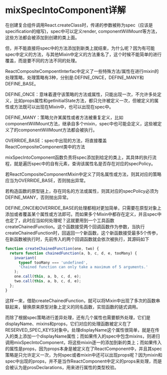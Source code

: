 # mixSpecIntoComponent详解

在创建复合组件调用React.createClass时，传递的参数被称为spec（应该是specification的缩写)，spec中可以定义render, componentWillMount等方法，这些方法都会被添加到创建的类上面。

但，并不能直接将spec中的方法添加到新类上就结束，为什么呢？因为有可能spec中定义的方法，与其他Mixin中定义的方法重名了，这个时候不能简单的进行覆盖，而是要不同的方法不同的处理。

ReactCompositeCompoentInterfac中定义了一些特殊方法/属性在进行mixin的处理策略，处理策略有3种，分别是:DEFINE\_ONCE，DEFINE\_MANY和DEFINE\_BASE。

DEFINE\_ONCE：意味着遵守该策略的方法或属性，只能出现一次，不允许多处定义，比如props属性和getInitialState方法，都只允许被定义一次，但被定义的属性或方法既可以出现在Mixin中，也可以出现在spec中。

DEFINE\_MANY：策略允许某属性或者方法被重复定义，比如componentWillMount方法，继承自多个mixin，spec中也可能会定义，这些被定义了的componentWillMount方法都会被执行。

OVERRIDE\_BASE：spec中出现的方法，将直接覆盖ReactCompositeComponent类中的方法

mixSpecIntoComponent函数负责将spec添加到给定的类上，其具体的执行流程，就是遍历spec中的自有元素，查询该属性名是否存在对应的specPolicy。

若ReactCompositeComponentMixin中定义了同名属性或方法，则其对应的策略应当为OVERRIDE\_BASE，否则抛出异常。

若构造函数的原型链上，存在同名的方法或属性，则其对应的specPolicy必须为DEFINE\_MANY，否则抛出异常。

DEFINE\_ONCE和OVERRIDE\_BASE的处理都相对更加简单，只需要在原型对象上添加或者覆盖某个属性或方法即可。而如果多个Mixin中都存在定义，并且spec中也定了，此时应当如何处理呢？这就要用到一个工具函数createChainedFunction。这个函数接受两个回调函数作为参数，当执行createChainedFunction时，回返回一个新函数，这个新函数接受最多5个传参，在新函数被执行时，先前传入的两个回调函数就会依次被执行，其源码如下
```javascript
function createChainedFunction(one, two) {
  return function chainedFunction(a, b, c, d, e, tooMany) {
    invariant(
      typeof tooMany === 'undefined',
      'Chained function can only take a maximum of 5 arguments.'
    );
    one.call(this, a, b, c, d, e);
    two.call(this, a, b, c, d, e);
  };
}
```

这样一来，借助createChainedFunction，就可以将Mixin中出现了多次的函数串联起来，替换原来原型对象上定义的同名函数，实现函数的链式调用。

而除了根据spec策略进行差异处理，还有几个属性也需要额外处理，它们是displayName、mixins和props，它们对应的处理函数被定义在了RESERVED\_SPEC\_KEYS对象中。处理displayName这个属性很简单，就是在传入的类上添加一个displayName属性；而如果传入的spec中包含mixins，则递归调用mixSpecIntoComponent，将这些mixin逐一的添加到新的类上；而如果传入的属性是props，因为props本身是被定义在了ReactComponent中，并且其spec策略是只允许定义一次，为何spec或者mixin中还可以出现props呢？因为mixin和spec中出现的props，并不是当作ReactComponent中定义的props来处理，而是会被认为是prosDeclarations，用来进行属性的类型校验。
